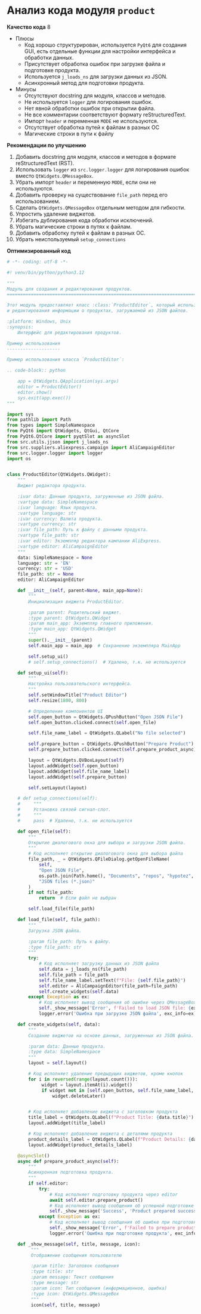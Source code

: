 # Анализ кода модуля `product`

**Качество кода**
8
- Плюсы
    - Код хорошо структурирован, используется `PyQt6` для создания GUI, есть отдельные функции для настройки интерфейса и обработки данных.
    - Присутствует обработка ошибок при загрузке файла и подготовке продукта.
    - Используется `j_loads_ns` для загрузки данных из JSON.
    - Асинхронный метод для подготовки продукта.
- Минусы
    - Отсутствуют docstring для модуля, классов и методов.
    - Не используется `logger` для логирования ошибок.
    - Нет явной обработки ошибок при открытии файла.
    - Не все комментарии соответствуют формату reStructuredText.
    - Импорт `header` и переменная `MODE` не используются.
    - Отсутствует обработка путей к файлам в разных ОС
    - Магические строки в пути к файлу

**Рекомендации по улучшению**
1.  Добавить docstring для модуля, классов и методов в формате reStructuredText (RST).
2.  Использовать `logger` из `src.logger.logger` для логирования ошибок вместо `QtWidgets.QMessageBox`.
3.  Убрать импорт `header` и переменную `MODE`, если они не используются.
4.  Добавить проверку на существование `file_path` перед его использованием.
5.  Сделать `QtWidgets.QMessageBox` отдельным методом для гибкости.
6.  Упростить удаление виджетов.
7.  Избегать дублирования кода обработки исключений.
8.  Убрать магические строки в путях к файлам.
9.  Добавить обработку путей к файлам в разных ОС.
10. Убрать неиспользуемый `setup_connections`

**Оптимизированный код**
```python
# -*- coding: utf-8 -*-

#! venv/bin/python/python3.12

"""
Модуль для создания и редактирования продуктов.
=========================================================================================

Этот модуль предоставляет класс :class:`ProductEditor`, который используется для создания
и редактирования информации о продуктах, загружаемой из JSON файлов.

:platform: Windows, Unix
:synopsis:
    Интерфейс для редактирования продуктов.

Пример использования
--------------------

Пример использования класса `ProductEditor`:

.. code-block:: python

    app = QtWidgets.QApplication(sys.argv)
    editor = ProductEditor()
    editor.show()
    sys.exit(app.exec())
"""

import sys
from pathlib import Path
from types import SimpleNamespace
from PyQt6 import QtWidgets, QtGui, QtCore
from PyQt6.QtCore import pyqtSlot as asyncSlot
from src.utils.jjson import j_loads_ns
from src.suppliers.aliexpress.campaign import AliCampaignEditor
from src.logger.logger import logger
import os


class ProductEditor(QtWidgets.QWidget):
    """
    Виджет редактора продукта.

    :ivar data: Данные продукта, загруженные из JSON файла.
    :vartype data: SimpleNamespace
    :ivar language: Язык продукта.
    :vartype language: str
    :ivar currency: Валюта продукта.
    :vartype currency: str
    :ivar file_path: Путь к файлу с данными продукта.
    :vartype file_path: str
    :ivar editor: Экземпляр редактора кампании AliExpress.
    :vartype editor: AliCampaignEditor
    """
    data: SimpleNamespace = None
    language: str = 'EN'
    currency: str = 'USD'
    file_path: str = None
    editor: AliCampaignEditor

    def __init__(self, parent=None, main_app=None):
        """
        Инициализация виджета ProductEditor.

        :param parent: Родительский виджет.
        :type parent: QtWidgets.QWidget
        :param main_app: Экземпляр главного приложения.
        :type main_app: QtWidgets.QWidget
        """
        super().__init__(parent)
        self.main_app = main_app  # Сохранение экземпляра MainApp

        self.setup_ui()
        # self.setup_connections()  # Удалено, т.к. не используется

    def setup_ui(self):
        """
        Настройка пользовательского интерфейса.
        """
        self.setWindowTitle("Product Editor")
        self.resize(1800, 800)

        # Определение компонентов UI
        self.open_button = QtWidgets.QPushButton("Open JSON File")
        self.open_button.clicked.connect(self.open_file)

        self.file_name_label = QtWidgets.QLabel("No file selected")

        self.prepare_button = QtWidgets.QPushButton("Prepare Product")
        self.prepare_button.clicked.connect(self.prepare_product_async)

        layout = QtWidgets.QVBoxLayout(self)
        layout.addWidget(self.open_button)
        layout.addWidget(self.file_name_label)
        layout.addWidget(self.prepare_button)

        self.setLayout(layout)

    # def setup_connections(self):
    #     """
    #     Установка связей сигнал-слот.
    #     """
    #     pass  # Удалено, т.к. не используется

    def open_file(self):
        """
        Открытие диалогового окна для выбора и загрузки JSON файла.
        """
        # Код исполняет открытие диалогового окна для выбора файла
        file_path, _ = QtWidgets.QFileDialog.getOpenFileName(
            self,
            "Open JSON File",
            os.path.join(Path.home(), "Documents", "repos", "hypotez", "data", "aliexpress", "products"),
            "JSON files (*.json)"
        )
        if not file_path:
            return  # Если файл не выбран

        self.load_file(file_path)

    def load_file(self, file_path):
        """
        Загрузка JSON файла.

        :param file_path: Путь к файлу.
        :type file_path: str
        """
        try:
            # Код исполняет загрузку данных из JSON файла
            self.data = j_loads_ns(file_path)
            self.file_path = file_path
            self.file_name_label.setText(f"File: {self.file_path}")
            self.editor = AliCampaignEditor(file_path=file_path)
            self.create_widgets(self.data)
        except Exception as ex:
            # Код исполняет вывод сообщения об ошибке через QMessageBox
            self._show_message('Error', f'Failed to load JSON file: {ex}', QtWidgets.QMessageBox.critical)
            logger.error('Ошибка при загрузке JSON файла', exc_info=ex)

    def create_widgets(self, data):
        """
        Создание виджетов на основе данных, загруженных из JSON файла.

        :param data: Данные продукта.
        :type data: SimpleNamespace
        """
        layout = self.layout()

        # Код исполняет удаление предыдущих виджетов, кроме кнопок
        for i in reversed(range(layout.count())):
             widget = layout.itemAt(i).widget()
             if widget not in [self.open_button, self.file_name_label, self.prepare_button]:
                 widget.deleteLater()


        # Код исполняет добавление виджета с заголовком продукта
        title_label = QtWidgets.QLabel(f"Product Title: {data.title}")
        layout.addWidget(title_label)

        # Код исполняет добавление виджета с деталями продукта
        product_details_label = QtWidgets.QLabel(f"Product Details: {data.details}")
        layout.addWidget(product_details_label)

    @asyncSlot()
    async def prepare_product_async(self):
        """
        Асинхронная подготовка продукта.
        """
        if self.editor:
            try:
                # Код исполняет подготовку продукта через editor
                await self.editor.prepare_product()
                # Код исполняет вывод сообщения об успешной подготовке
                self._show_message('Success', 'Product prepared successfully.', QtWidgets.QMessageBox.information)
            except Exception as ex:
                # Код исполняет вывод сообщения об ошибке при подготовке
                self._show_message('Error', f'Failed to prepare product: {ex}', QtWidgets.QMessageBox.critical)
                logger.error('Ошибка при подготовке продукта', exc_info=ex)

    def _show_message(self, title, message, icon):
         """
         Отображение сообщения пользователю

         :param title: Заголовок сообщения
         :type title: str
         :param message: Текст сообщения
         :type message: str
         :param icon: Тип сообщения (информационное, ошибка)
         :type icon: QtWidgets.QMessageBox
         """
         icon(self, title, message)
```